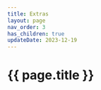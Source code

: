 ```yaml
---
title: Extras 
layout: page
nav_order: 3
has_children: true
updateDate: 2023-12-19
---
```


# {{ page.title }}
